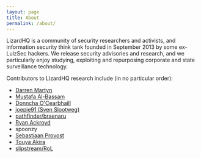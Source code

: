 ```yaml
---
layout: page
title: About
permalink: /about/
---
```

LizardHQ is a community of security researchers and activists, and information security think tank founded in September 2013 by some ex-LulzSec hackers. We release security advisories and research, and we particularly enjoy studying, exploiting and repurposing corporate and state surveillance technology.

Contributors to LizardHQ research include (in no particular order):

* [Darren Martyn](http://0x27.me/about/)
* [Mustafa Al-Bassam](https://musalbas.com)
* [Donncha O'Cearbhaill](http://donncha.is/)
* [joepie91 (Sven Slootweg)](http://cryto.net/~joepie91/)
* [pathfinder/braenaru](https://twitter.com/path_braenaru)
* [Ryan Ackroyd](https://twitter.com/APT1337)
* spoonzy
* [Sebastiaan Provost](https://twitter.com/Stekkz)
* [Touya Akira](https://twitter.com/ClipperChip)
* [slipstream/RoL](https://twitter.com/TheWack0lian)
